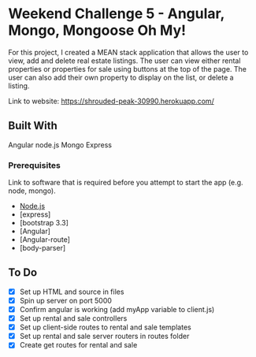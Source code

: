 # Weekend Challenge 5 - Angular, Mongo, Mongoose Oh My!

For this project, I created a MEAN stack application that allows the user to view, add and delete real estate listings. The user can view either rental properties or properties for sale using buttons at the top of the page. The user can also add their own property to display on the list, or delete a listing. 

Link to website: https://shrouded-peak-30990.herokuapp.com/

## Built With

Angular
node.js
Mongo
Express

### Prerequisites

Link to software that is required before you attempt to start the app (e.g. node, mongo).

- [Node.js](https://nodejs.org/en/)
- [express]
- [bootstrap 3.3]
- [Angular]
- [Angular-route]
- [body-parser]

## To Do
- [x] Set up HTML and source in files
- [x] Spin up server on port 5000
- [x] Confirm angular is working (add myApp variable to client.js)
- [x] Set up rental and sale controllers
- [x] Set up client-side routes to rental and sale templates
- [x] Set up rental and sale server routers in routes folder
- [x] Create get routes for rental and sale
